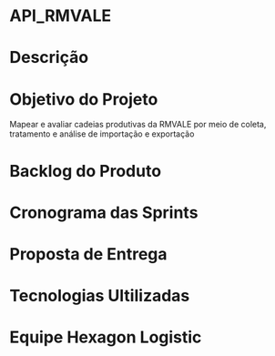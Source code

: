 # API_RMVALE
# Descrição
# Objetivo do Projeto
Mapear e avaliar cadeias produtivas da RMVALE por meio de coleta, tratamento e análise de importação e exportação 

# Backlog do Produto
# Cronograma das Sprints
# Proposta de Entrega
# Tecnologias Ultilizadas
# Equipe Hexagon Logistic
